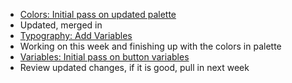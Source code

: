 * [Colors: Initial pass on updated palette](https://github.com/jquery/css-chassis/pull/140)
 * Updated, merged in
* [Typography: Add Variables](https://github.com/jquery/css-chassis/pull/139)
 * Working on this week and finishing up with the colors in palette
* [Variables: Initial pass on button variables ](https://github.com/jquery/css-chassis/pull/138)
 * Review updated changes, if it is good, pull in next week
